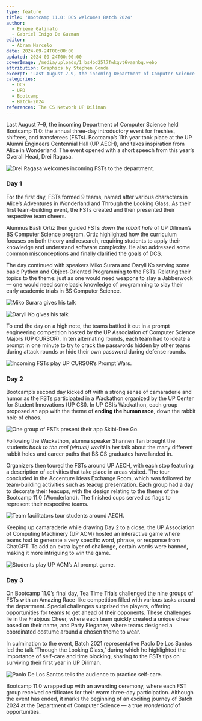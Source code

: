 ```yaml
---
type: feature
title: 'Bootcamp 11.0: DCS welcomes Batch 2024'
author: 
  - Eriene Galinato
  - Gabriel Inigo De Guzman
editor: 
  - Abram Marcelo
date: 2024-09-24T00:00:00
updated: 2024-09-24T00:00:00
coverImage: /media/uploads/1_bs4bd25l7fwkgvt6vaanbg.webp
attribution: Graphics by Stephen Gonda
excerpt: 'Last August 7–9, the incoming Department of Computer Science held Bootcamp 11.0: the annual three-day introductory event for freshies, shiftees, and transferees (FSTs). Bootcamp’s 11th year took place at the UP Alumni Engineers Centennial Hall (UP AECH), and takes inspiration from Alice in Wonderland. The event opened with a short speech from this year’s Overall Head, Drei Ragasa.'
categories:
  - DCS
  - UPD
  - Bootcamp
  - Batch-2024
references: The CS Network UP Diliman
---
```


Last August 7–9, the incoming Department of Computer Science held Bootcamp 11.0: the annual three-day introductory event for freshies, shiftees, and transferees (FSTs). Bootcamp’s 11th year took place at the UP Alumni Engineers Centennial Hall (UP AECH), and takes inspiration from Alice in Wonderland. The event opened with a short speech from this year’s Overall Head, Drei Ragasa.

![Drei Ragasa welcomes incoming FSTs to the department.](/media/uploads/0_2nfmdxgxyv9bki9i.webp 'Drei Ragasa welcomes incoming FSTs to the department.')

### Day 1

For the first day, FSTs formed 9 teams, named after various characters in Alice’s Adventures in Wonderland and Through the Looking Glass. As their first team-building event, the FSTs created and then presented their respective team cheers.

Alumnus Basti Ortiz then guided FSTs _down the rabbit hole_ of UP Diliman’s BS Computer Science program. Ortiz highlighted how the curriculum focuses on both theory and research, requiring students to apply their knowledge and understand software complexity. He also addressed some common misconceptions and finally clarified the goals of DCS.

The day continued with speakers Miko Surara and Daryll Ko serving some basic Python and Object-Oriented Programming to the FSTs. Relating their topics to the theme: just as one would need weapons to slay a Jabberwock — one would need some basic knowledge of programming to slay their early academic trials in BS Computer Science.

![Miko Surara gives his talk](/media/uploads/0_cx6hr485df-pxj-n.webp 'Miko Surara gives his talk')

![Daryll Ko gives his talk](/media/uploads/0_z6uthzo_zqnouma7.webp 'Daryll Ko gives his talk')

To end the day on a high note, the teams battled it out in a prompt engineering competition hosted by the UP Association of Computer Science Majors (UP CURSOR). In ten alternating rounds, each team had to ideate a prompt in one minute to try to crack the passwords hidden by other teams during attack rounds or hide their own password during defense rounds.

![Incoming FSTs play UP CURSOR’s Prompt Wars.](/media/uploads/0_kl4_m02mdayirghq.webp 'Incoming FSTs play UP CURSOR’s Prompt Wars.')

### Day 2

Bootcamp’s second day kicked off with a strong sense of camaraderie and humor as the FSTs participated in a Wackathon organized by the UP Center for Student Innovations (UP CSI). In UP CSI’s Wackathon, each group proposed an app with the theme of **ending the human race**, down the rabbit hole of chaos.

![One group of FSTs present their app Skibi-Dee Go.](/media/uploads/0_jmtdbnctb4z-qsot.webp 'One group of FSTs present their app Skibi-Dee Go.')

Following the Wackathon, alumna speaker Shannen Tan brought the students _back to the real (virtual) world_ in her talk about the many different rabbit holes and career paths that BS CS graduates have landed in.

Organizers then toured the FSTs around UP AECH, with each stop featuring a description of activities that take place in areas visited. The tour concluded in the Accenture Ideas Exchange Room, which was followed by team-building activities such as teacup presentation. Each group had a day to decorate their teacups, with the design relating to the theme of the Bootcamp 11.0 (Wonderland). The finished cups served as flags to represent their respective teams.

![Team facilitators tour students around AECH.](/media/uploads/0_si-xsz3tts9pl7um.webp 'Team facilitators tour students around AECH.')

Keeping up camaraderie while drawing Day 2 to a close, the UP Association of Computing Machinery (UP ACM) hosted an interactive game where teams had to generate a very specific word, phrase, or response from ChatGPT. To add an extra layer of challenge, certain words were banned, making it more intriguing to win the game.

![Students play UP ACM’s AI prompt game.](/media/uploads/0_hkjdzbnrulo6habz.webp 'Students play UP ACM’s AI prompt game.')

### Day 3

On Bootcamp 11.0’s final day, Tea Time Trials challenged the nine groups of FSTs with an Amazing Race-like competition filled with various tasks around the department. Special challenges surprised the players, offering opportunities for teams to get ahead of their opponents. These challenges lie in the Frabjous Cheer, where each team quickly created a unique cheer based on their name, and Party Eleganze, where teams designed a coordinated costume around a chosen theme to wear.

In culmination to the event, Batch 2021 representative Paolo De Los Santos led the talk ‘Through the Looking Glass,’ during which he highlighted the importance of self-care and time blocking, sharing to the FSTs tips on surviving their first year in UP Diliman.

![Paolo De Los Santos tells the audience to practice self-care.](/media/uploads/0_6yhbsofotbh6j-9m.webp 'Paolo De Los Santos tells the audience to practice self-care.')

Bootcamp 11.0 wrapped up with an awarding ceremony, where each FST group received certificates for their warm three-day participation. Although the event has ended, it marks the beginning of an exciting journey of Batch 2024 at the Department of Computer Science — a true _wonderland_ of opportunities.
